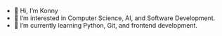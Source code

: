 - 👋 Hi, I’m Konny
- 👀 I’m interested in Computer Science, AI, and Software Development.
- 🌱 I’m currently learning Python, Git, and frontend development.

<!---
konny0247/konny0247 is a ✨ special ✨ repository because its `README.md` (this file) appears on your GitHub profile.
You can click the Preview link to take a look at your changes.
--->
